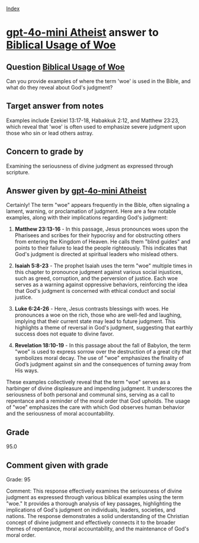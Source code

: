 
[Index](../../index.md)
# [gpt-4o-mini Atheist](../../answering_models/gpt-4o-mini_Atheist.md) answer to [Biblical Usage of Woe](../../questions/Biblical_Usage_of_Woe.md)

## Question [Biblical Usage of Woe](../../questions/Biblical_Usage_of_Woe.md)
Can you provide examples of where the term 'woe' is used in the Bible, and what do they reveal about God's judgment?

## Target answer from notes
Examples include Ezekiel 13:17-18, Habakkuk 2:12, and Matthew 23:23, which reveal that 'woe' is often used to emphasize severe judgment upon those who sin or lead others astray.

## Concern to grade by
Examining the seriousness of divine judgment as expressed through scripture.

## Answer given by [gpt-4o-mini Atheist](../../answering_models/gpt-4o-mini_Atheist.md)
Certainly! The term "woe" appears frequently in the Bible, often signaling a lament, warning, or proclamation of judgment. Here are a few notable examples, along with their implications regarding God's judgment:

1. **Matthew 23:13-16** - In this passage, Jesus pronounces woes upon the Pharisees and scribes for their hypocrisy and for obstructing others from entering the Kingdom of Heaven. He calls them "blind guides" and points to their failure to lead the people righteously. This indicates that God's judgment is directed at spiritual leaders who mislead others.

2. **Isaiah 5:8-23** - The prophet Isaiah uses the term "woe" multiple times in this chapter to pronounce judgment against various social injustices, such as greed, corruption, and the perversion of justice. Each woe serves as a warning against oppressive behaviors, reinforcing the idea that God's judgment is concerned with ethical conduct and social justice.

3. **Luke 6:24-26** - Here, Jesus contrasts blessings with woes. He pronounces a woe on the rich, those who are well-fed and laughing, implying that their current state may lead to future judgment. This highlights a theme of reversal in God's judgment, suggesting that earthly success does not equate to divine favor.

4. **Revelation 18:10-19** - In this passage about the fall of Babylon, the term "woe" is used to express sorrow over the destruction of a great city that symbolizes moral decay. The use of "woe" emphasizes the finality of God’s judgment against sin and the consequences of turning away from His ways.

These examples collectively reveal that the term "woe" serves as a harbinger of divine displeasure and impending judgment. It underscores the seriousness of both personal and communal sins, serving as a call to repentance and a reminder of the moral order that God upholds. The usage of "woe" emphasizes the care with which God observes human behavior and the seriousness of moral accountability.

## Grade
95.0

## Comment given with grade
Grade: 95

Comment: This response effectively examines the seriousness of divine judgment as expressed through various biblical examples using the term "woe." It provides a thorough analysis of key passages, highlighting the implications of God's judgment on individuals, leaders, societies, and nations. The response demonstrates a solid understanding of the Christian concept of divine judgment and effectively connects it to the broader themes of repentance, moral accountability, and the maintenance of God's moral order.
